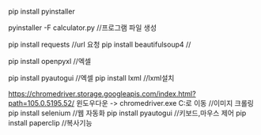 pip install pyinstaller

pyinstaller -F calculator.py //프로그램 파일 생성

pip install requests //url 요청
pip install beautifulsoup4 //

pip install openpyxl //엑셀

pip install pyautogui //엑셀
pip install lxml //lxml설치

https://chromedriver.storage.googleapis.com/index.html?path=105.0.5195.52/ 윈도우다운 -> chromedriver.exe C:로 이동 //이미지 크롤링
pip install selenium //웹 자동화
pip install pyautogui //키보드,마우스 제어
pip install paperclip //복사기능
